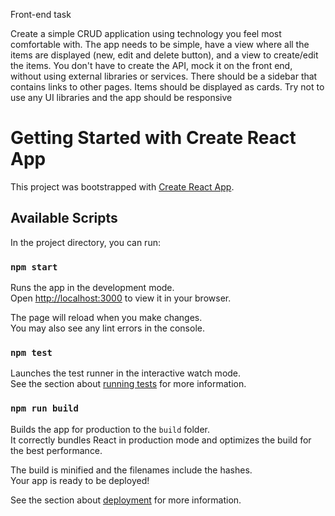 Front-end task

Create a simple CRUD application using technology you feel most comfortable with.
The app needs to be simple, have a view where all the items are displayed (new, edit
and delete button), and a view to create/edit the items.
You don't have to create the API, mock it on the front end, without using external
libraries or services.
There should be a sidebar that contains links to other pages.
Items should be displayed as cards.
Try not to use any UI libraries and the app should be responsive



# Getting Started with Create React App

This project was bootstrapped with [Create React App](https://github.com/facebook/create-react-app).

## Available Scripts

In the project directory, you can run:

### `npm start`

Runs the app in the development mode.\
Open [http://localhost:3000](http://localhost:3000) to view it in your browser.

The page will reload when you make changes.\
You may also see any lint errors in the console.

### `npm test`

Launches the test runner in the interactive watch mode.\
See the section about [running tests](https://facebook.github.io/create-react-app/docs/running-tests) for more information.

### `npm run build`

Builds the app for production to the `build` folder.\
It correctly bundles React in production mode and optimizes the build for the best performance.

The build is minified and the filenames include the hashes.\
Your app is ready to be deployed!

See the section about [deployment](https://facebook.github.io/create-react-app/docs/deployment) for more information.

